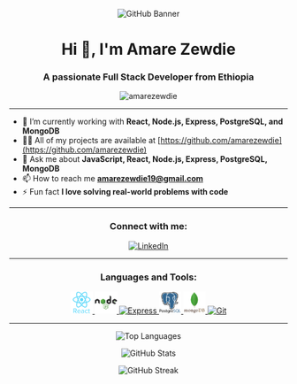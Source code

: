 <p align="center">
  <img src="https://github.com/amarezewdie/amarezewdie/blob/main/github-banner.png" alt="GitHub Banner" />
</p>

<h1 align="center">Hi 👋, I'm Amare Zewdie</h1>
<h3 align="center">A passionate Full Stack Developer from Ethiopia</h3>

<p align="center"> 
  <img src="https://komarev.com/ghpvc/?username=amarezewdie&label=Profile%20views&color=0e75b6&style=flat" alt="amarezewdie" />
</p>

---

- 🌱 I’m currently working with **React, Node.js, Express, PostgreSQL, and MongoDB**
- 👨‍💻 All of my projects are available at [https://github.com/amarezewdie](https://github.com/amarezewdie)
- 💬 Ask me about **JavaScript, React, Node.js, Express, PostgreSQL, MongoDB**
- 📫 How to reach me **amarezewdie19@gmail.com**
- ⚡ Fun fact **I love solving real-world problems with code**

---

<h3 align="center">Connect with me:</h3>
<p align="center">
  <a href="https://www.linkedin.com/in/amare-zewdie/" target="_blank">
    <img src="https://cdn.jsdelivr.net/npm/simple-icons@3.0.1/icons/linkedin.svg" alt="LinkedIn" height="30" width="40" />
  </a>
</p>

---

<h3 align="center">Languages and Tools:</h3>
<p align="center">
  <a href="https://reactjs.org/" target="_blank">
    <img src="https://raw.githubusercontent.com/devicons/devicon/master/icons/react/react-original-wordmark.svg" alt="React" width="40" height="40"/>
  </a>
  <a href="https://nodejs.org" target="_blank">
    <img src="https://raw.githubusercontent.com/devicons/devicon/master/icons/nodejs/nodejs-original-wordmark.svg" alt="Node.js" width="40" height="40"/>
  </a>
  <a href="https://expressjs.com" target="_blank">
    <img src="https://cdn.worldvectorlogo.com/logos/express-109.svg" alt="Express" width="40" height="40"/>
  </a>
  <a href="https://www.postgresql.org/" target="_blank">
    <img src="https://raw.githubusercontent.com/devicons/devicon/master/icons/postgresql/postgresql-original-wordmark.svg" alt="PostgreSQL" width="40" height="40"/>
  </a>
  <a href="https://www.mongodb.com/" target="_blank">
    <img src="https://raw.githubusercontent.com/devicons/devicon/master/icons/mongodb/mongodb-original-wordmark.svg" alt="MongoDB" width="40" height="40"/>
  </a>
  <a href="https://git-scm.com/" target="_blank">
    <img src="https://www.vectorlogo.zone/logos/git-scm/git-scm-icon.svg" alt="Git" width="40" height="40"/>
  </a>
</p>

---

<p align="center">
  <img src="https://github-readme-stats.vercel.app/api/top-langs?username=amarezewdie&show_icons=true&locale=en&layout=compact" alt="Top Languages" />
</p>

<p align="center">
  <img src="https://github-readme-stats.vercel.app/api?username=amarezewdie&show_icons=true&locale=en" alt="GitHub Stats" />
</p>

<p align="center">
  <img src="https://github-readme-streak-stats.herokuapp.com/?user=amarezewdie" alt="GitHub Streak" />
</p>
